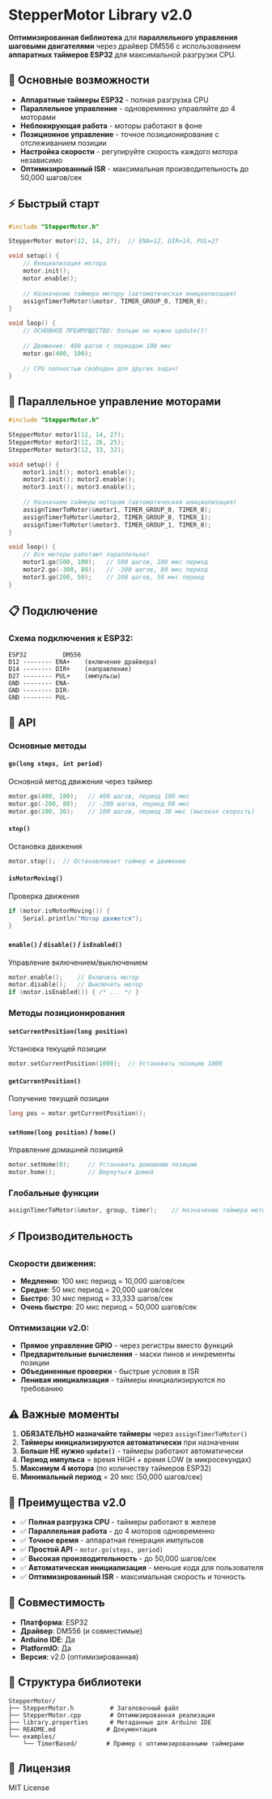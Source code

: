 # StepperMotor Library v2.0

**Оптимизированная библиотека** для **параллельного управления шаговыми двигателями** через драйвер DM556 с использованием **аппаратных таймеров ESP32** для максимальной разгрузки CPU.

## 🚀 Основные возможности

- **Аппаратные таймеры ESP32** - полная разгрузка CPU
- **Параллельное управление** - одновременно управляйте до 4 моторами
- **Неблокирующая работа** - моторы работают в фоне
- **Позиционное управление** - точное позиционирование с отслеживанием позиции
- **Настройка скорости** - регулируйте скорость каждого мотора независимо
- **Оптимизированный ISR** - максимальная производительность до 50,000 шагов/сек

## ⚡ Быстрый старт

```cpp
#include "StepperMotor.h"

StepperMotor motor(12, 14, 27);  // ENA=12, DIR=14, PUL=27

void setup() {
    // Инициализация мотора
    motor.init();
    motor.enable();
    
    // Назначение таймера мотору (автоматическая инициализация)
    assignTimerToMotor(&motor, TIMER_GROUP_0, TIMER_0);
}

void loop() {
    // ОСНОВНОЕ ПРЕИМУЩЕСТВО: больше не нужно update()!
    
    // Движение: 400 шагов с периодом 100 мкс
    motor.go(400, 100);
    
    // CPU полностью свободен для других задач!
}
```

## 🔧 Параллельное управление моторами

```cpp
#include "StepperMotor.h"

StepperMotor motor1(12, 14, 27);
StepperMotor motor2(12, 26, 25);
StepperMotor motor3(12, 33, 32);

void setup() {
    motor1.init(); motor1.enable();
    motor2.init(); motor2.enable();
    motor3.init(); motor3.enable();
    
    // Назначаем таймеры моторам (автоматическая инициализация)
    assignTimerToMotor(&motor1, TIMER_GROUP_0, TIMER_0);
    assignTimerToMotor(&motor2, TIMER_GROUP_0, TIMER_1);
    assignTimerToMotor(&motor3, TIMER_GROUP_1, TIMER_0);
}

void loop() {
    // Все моторы работают параллельно!
    motor1.go(500, 100);   // 500 шагов, 100 мкс период
    motor2.go(-300, 80);   // -300 шагов, 80 мкс период
    motor3.go(200, 50);    // 200 шагов, 50 мкс период
}
```

## 📋 Подключение

### Схема подключения к ESP32:
```
ESP32          DM556
D12 -------- ENA+    (включение драйвера)
D14 -------- DIR+    (направление)
D27 -------- PUL+    (импульсы)
GND -------- ENA-
GND -------- DIR-
GND -------- PUL-
```

## 📖 API

### Основные методы

#### `go(long steps, int period)`
Основной метод движения через таймер
```cpp
motor.go(400, 100);   // 400 шагов, период 100 мкс
motor.go(-200, 80);   // -200 шагов, период 80 мкс
motor.go(100, 30);    // 100 шагов, период 30 мкс (высокая скорость)
```

#### `stop()`
Остановка движения
```cpp
motor.stop();  // Останавливает таймер и движение
```

#### `isMotorMoving()`
Проверка движения
```cpp
if (motor.isMotorMoving()) {
    Serial.println("Мотор движется");
}
```

#### `enable()` / `disable()` / `isEnabled()`
Управление включением/выключением
```cpp
motor.enable();    // Включить мотор
motor.disable();   // Выключить мотор
if (motor.isEnabled()) { /* ... */ }
```

### Методы позиционирования

#### `setCurrentPosition(long position)`
Установка текущей позиции
```cpp
motor.setCurrentPosition(1000);  // Установить позицию 1000
```

#### `getCurrentPosition()`
Получение текущей позиции
```cpp
long pos = motor.getCurrentPosition();
```

#### `setHome(long position)` / `home()`
Управление домашней позицией
```cpp
motor.setHome(0);     // Установить домашнюю позицию
motor.home();         // Вернуться домой
```

### Глобальные функции
```cpp
assignTimerToMotor(&motor, group, timer);    // Назначение таймера мотору (с авт. инициализацией)
```

## ⚡ Производительность

### Скорости движения:
- **Медленно**: 100 мкс период = 10,000 шагов/сек
- **Средне**: 50 мкс период = 20,000 шагов/сек
- **Быстро**: 30 мкс период = 33,333 шагов/сек
- **Очень быстро**: 20 мкс период = 50,000 шагов/сек

### Оптимизации v2.0:
- **Прямое управление GPIO** - через регистры вместо функций
- **Предварительные вычисления** - маски пинов и инкременты позиции
- **Объединенные проверки** - быстрые условия в ISR
- **Ленивая инициализация** - таймеры инициализируются по требованию

## ⚠️ Важные моменты

1. **ОБЯЗАТЕЛЬНО назначайте таймеры** через `assignTimerToMotor()`
2. **Таймеры инициализируются автоматически** при назначении
3. **Больше НЕ нужно `update()`** - таймеры работают автоматически
4. **Период импульса** = время HIGH + время LOW (в микросекундах)
5. **Максимум 4 мотора** (по количеству таймеров ESP32)
6. **Минимальный период** = 20 мкс (50,000 шагов/сек)

## 🎯 Преимущества v2.0

- ✅ **Полная разгрузка CPU** - таймеры работают в железе
- ✅ **Параллельная работа** - до 4 моторов одновременно
- ✅ **Точное время** - аппаратная генерация импульсов
- ✅ **Простой API** - `motor.go(steps, period)`
- ✅ **Высокая производительность** - до 50,000 шагов/сек
- ✅ **Автоматическая инициализация** - меньше кода для пользователя
- ✅ **Оптимизированный ISR** - максимальная скорость и точность

## 🔌 Совместимость

- **Платформа**: ESP32
- **Драйвер**: DM556 (и совместимые)
- **Arduino IDE**: Да
- **PlatformIO**: Да
- **Версия**: v2.0 (оптимизированная)

## 📁 Структура библиотеки

```
StepperMotor/
├── StepperMotor.h          # Заголовочный файл
├── StepperMotor.cpp        # Оптимизированная реализация
├── library.properties      # Метаданные для Arduino IDE
├── README.md              # Документация
└── examples/
    └── TimerBased/        # Пример с оптимизированными таймерами
```

## 📄 Лицензия

MIT License 
